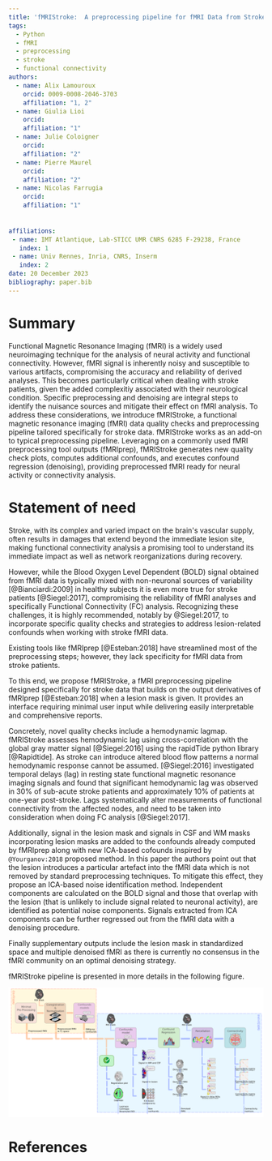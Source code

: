 ```yaml
---
title: 'fMRIStroke:  A preprocessing pipeline for fMRI Data from Stroke patients'
tags:
  - Python
  - fMRI
  - preprocessing
  - stroke
  - functional connectivity
authors:
  - name: Alix Lamouroux
    orcid: 0009-0008-2046-3703
    affiliation: "1, 2" 
  - name: Giulia Lioi
    orcid: 
    affiliation: "1" 
  - name: Julie Coloigner
    orcid: 
    affiliation: "2" 
  - name: Pierre Maurel
    orcid: 
    affiliation: "2"
  - name: Nicolas Farrugia
    orcid: 
    affiliation: "1"
   

affiliations:
 - name: IMT Atlantique, Lab-STICC UMR CNRS 6285 F-29238, France
   index: 1
 - name: Univ Rennes, Inria, CNRS, Inserm
   index: 2
date: 20 December 2023
bibliography: paper.bib
---
```


# Summary
Functional Magnetic Resonance Imaging (fMRI) is a widely used neuroimaging technique for the analysis of neural activity and functional connectivity. However, fMRI signal is inherently noisy and susceptible to various artifacts, compromising the accuracy and reliability of derived analyses. This becomes particularly critical when dealing with stroke patients, given the added complexitiy associated with their neurological condition. Specific preprocessing and denoising are integral steps to identify the nuisance sources and mitigate their effect on fMRI analysis. 
To address these considerations, we introduce fMRIStroke, a functional magnetic resonance imaging (fMRI) data quality checks and preprocessing pipeline tailored specifically for stroke data. fMRIStroke works as an add-on to typical preprocessing pipeline. Leveraging on a commonly used fMRI preprocessing tool outputs (fMRIprep), fMRIStroke generates new quality check plots, computes additional confounds, and executes confound regression (denoising), providing preprocessed fMRI ready for neural activity or connectivity analysis. 



# Statement of need
Stroke, with its complex and varied impact on the brain's vascular supply, often results in damages that extend beyond the immediate lesion site, making functional connectivity analysis a promising tool to understand its immediate impact as well as network reorganizations during recovery. 

However, while the Blood Oxygen Level Dependent (BOLD) signal obtained from fMRI data is typically mixed with non-neuronal sources of variability [@Bianciardi:2009] in healthy subjects it is even more true for stroke patients [@Siegel:2017], compromising the reliability of fMRI analyses and specifically Functional Connectivity (FC) analysis. 
Recognizing these challenges, it is highly recommended, notably by @Siegel:2017, to incorporate specific quality checks and strategies to address lesion-related confounds when working with stroke fMRI data. 

Existing tools like fMRIprep [@Esteban:2018] have streamlined most of the preprocessing steps; however, they lack specificity for fMRI data from stroke patients. 

To this end, we propose fMRIStroke, a fMRI preprocessing pipeline designed specifically for stroke data that builds on the output derivatives of fMRIprep [@Esteban:2018] when a lesion mask is given. It provides an interface requiring minimal user input while delivering easily interpretable and comprehensive reports. 

Concretely, novel quality checks include a hemodynamic lagmap. fMRIStroke assesses hemodynamic lag using cross-correlation with the global gray matter signal [@Siegel:2016] using the rapidTide  python library [@Rapidtide]. As stroke can introduce altered blood flow patterns a normal hemodynamic response cannot be assumed. [@Siegel:2016] investigated temporal delays (lag) in resting state functional magnetic resonance imaging signals and found that significant hemodynamic lag was observed in 30% of sub-acute stroke patients and approximately 10% of patients at one-year post-stroke. 
Lags systematically alter measurements of functional connectivity from the affected nodes, and need to be taken into consideration when doing FC analysis [@Siegel:2017].

Additionally, signal in the lesion mask and signals in CSF and WM masks incorporating lesion masks are added to the confounds already computed by fMRIprep along with new ICA-based cofounds inspired by `@Yourganov:2018` proposed method. In this paper the authors point out that the lesion introduces a particular artefact into the fMRI data which is not removed by standard preprocessing techniques. To mitigate this effect, they propose an ICA-based noise identification method. Independent components are calculated on the BOLD signal and those that overlap with the lesion (that is unlikely to include signal related to neuronal activity), are identified as potential noise components. Signals extracted from ICA components can be further regressed out from the fMRI data with a denoising procedure.

Finally supplementary outputs include the lesion mask in standardized space and multiple denoised fMRI as there is currently no consensus in the fMRI community on an optimal denoising strategy.

fMRIStroke pipeline is presented in more details in the following figure. 


![fMRIStroke pipeline.](https://github.com/alixlam/fmristroke/blob/main/docs/_static/pipeline.png)

# References
